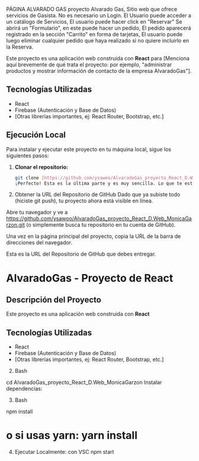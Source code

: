 PÁGINA ALVARADO GAS
proyecto Alvarado Gas,
Sitio web que ofrece servicios de Gasista.
No es necesario un Login.
El Usuario puede acceder a un catálogo de Servicios,
El usuario puede hacer click en "Reservar"
Se abrirá un "Formulario", en este puede hacer un pedido,
El pedido aparecerá registrado en la sección "Carrito" en forma de tarjetas,
El usuario puede luego eliminar cualquier pedido que haya realizado si no quiere incluirlo en la Reserva.

Este proyecto es una aplicación web construida con **React** para [Menciona aquí brevemente de qué trata el proyecto: por ejemplo, "administrar productos y mostrar información de contacto de la empresa AlvaradoGas"].

## Tecnologías Utilizadas
- React
- Firebase (Autenticación y Base de Datos)
- [Otras librerías importantes, ej: React Router, Bootstrap, etc.]

## Ejecución Local

Para instalar y ejecutar este proyecto en tu máquina local, sigue los siguientes pasos:

1. **Clonar el repositorio:**
   ```bash
   git clone [https://github.com/ysawoo/AlvaradoGas_proyecto_React_D.Web_MonicaGarzon.git](https://github.com/ysawoo/AlvaradoGas_proyecto_React_D.Web_MonicaGarzon.git)
   ¡Perfecto! Esta es la última parte y es muy sencilla. Lo que te están pidiendo es el enlace a tu proyecto en GitHub y que añadas un archivo de documentación a esa carpeta que ya subiste.

1. Obtener la URL del Repositorio de GitHub
Dado que ya subiste todo (hiciste git push), tu proyecto ahora está visible en línea.

Abre tu navegador y ve a https://github.com/ysawoo/AlvaradoGas_proyecto_React_D.Web_MonicaGarzon.git (o simplemente busca tu repositorio en tu cuenta de GitHub).

Una vez en la página principal del proyecto, copia la URL de la barra de direcciones del navegador.

Esta es la URL del Repositorio de GitHub que debes entregar.



# AlvaradoGas - Proyecto de React

## Descripción del Proyecto
Este proyecto es una aplicación web construida con **React**

## Tecnologías Utilizadas
- React
- Firebase (Autenticación y Base de Datos)
- [Otras librerías importantes, ej: React Router, Bootstrap, etc.]



2. Bash

cd AlvaradoGas_proyecto_React_D.Web_MonicaGarzon
Instalar dependencias:

3. Bash

npm install
# o si usas yarn: yarn install

4. Ejecutar Localmente:
   con VSC npm start
